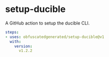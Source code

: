 # setup-ducible

A GitHub action to setup the ducible CLI.

```yaml
steps:
- uses: obfuscatedgenerated/setup-ducible@v1
  with:
    version:
      v1.2.2
```
